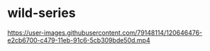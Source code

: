 # wild-series

https://user-images.githubusercontent.com/79148114/120646476-e2cb6700-c479-11eb-91c6-5cb309bde50d.mp4


